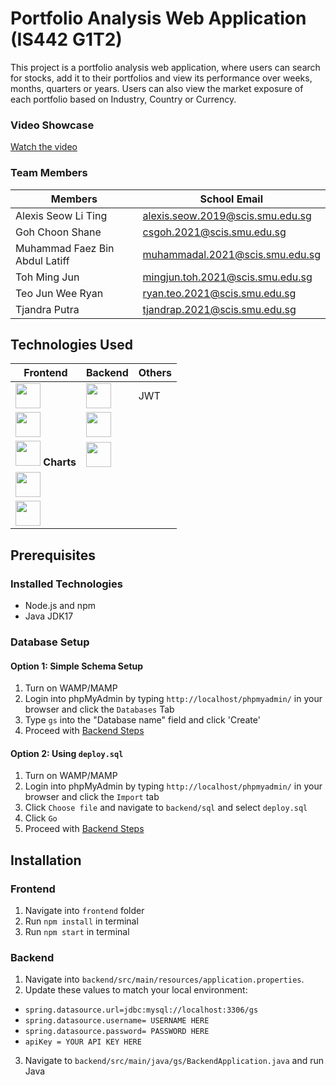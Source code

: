 # Portfolio Analysis Web Application (IS442 G1T2)

This project is a portfolio analysis web application, where users can search for stocks, add it to their portfolios and view its performance over weeks, months, quarters or years. Users can also view the market exposure of each portfolio based on Industry, Country or Currency.

### Video Showcase
[Watch the video](https://www.youtube.com/watch?v=bpvDhF9ldK8)

### Team Members

| Members               | School Email     | 
| --------------------- | ---------------- |
| Alexis Seow Li Ting | alexis.seow.2019@scis.smu.edu.sg | 
| Goh Choon Shane     | csgoh.2021@scis.smu.edu.sg | 
| Muhammad Faez Bin Abdul Latiff | muhammadal.2021@scis.smu.edu.sg | 
| Toh Ming Jun | mingjun.toh.2021@scis.smu.edu.sg | 
| Teo Jun Wee Ryan | ryan.teo.2021@scis.smu.edu.sg | 
| Tjandra Putra | tjandrap.2021@scis.smu.edu.sg  | 

## Technologies Used

| Frontend               | Backend   | Others |
| --------------------- | ---------------- | ----- | 
|  <img width="40px" src="https://cdn.jsdelivr.net/gh/devicons/devicon/icons/react/react-original.svg" /> | <img width="40px" src="https://cdn.jsdelivr.net/gh/devicons/devicon/icons/java/java-original-wordmark.svg" /> | JWT |
|  <img width="40px" src="https://cdn.jsdelivr.net/gh/devicons/devicon/icons/materialui/materialui-original.svg" /> |  <img width="40px" src="https://cdn.jsdelivr.net/gh/devicons/devicon/icons/spring/spring-original-wordmark.svg" />
|  <img width="40px" src="https://cdn.jsdelivr.net/gh/devicons/devicon/icons/google/google-original.svg" /> <b> Charts </b> |  <img width="40px" src="https://cdn.jsdelivr.net/gh/devicons/devicon/icons/mysql/mysql-original-wordmark.svg" />     
|  <img width="40px" src="https://cdn.jsdelivr.net/gh/devicons/devicon/icons/redux/redux-original.svg" />
|  <img width="40px" src="https://cdn.jsdelivr.net/gh/devicons/devicon/icons/javascript/javascript-original.svg" />

## Prerequisites
### Installed Technologies
- Node.js and npm
- Java JDK17

### Database Setup
#### Option 1: Simple Schema Setup
1. Turn on WAMP/MAMP
2. Login into phpMyAdmin by typing `http://localhost/phpmyadmin/` in your browser and click the `Databases` Tab
3. Type `gs` into the "Database name" field and click 'Create'
4. Proceed with <a href="#backend">Backend Steps</a>

#### Option 2: Using `deploy.sql`
1. Turn on WAMP/MAMP
2. Login into phpMyAdmin by typing `http://localhost/phpmyadmin/` in your browser and click the `Import` tab
3. Click `Choose file` and navigate to `backend/sql` and select `deploy.sql`
4. Click `Go`
5. Proceed with <a href="#backend">Backend Steps</a>

## Installation

### Frontend
1. Navigate into `frontend` folder 
2. Run `npm install` in terminal
3. Run `npm start` in terminal
   
### Backend
1. Navigate into `backend/src/main/resources/application.properties`.
2. Update these values to match your local environment:
  - `spring.datasource.url=jdbc:mysql://localhost:3306/gs`
  - `spring.datasource.username= USERNAME HERE`
  - `spring.datasource.password= PASSWORD HERE`
  - `apiKey = YOUR API KEY HERE`
3. Navigate to `backend/src/main/java/gs/BackendApplication.java` and run Java
